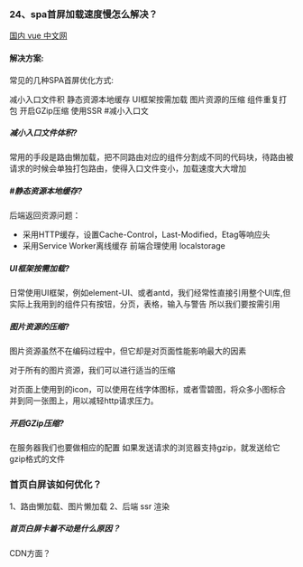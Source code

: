 ### 24、spa首屏加载速度慢怎么解决？
[国内 vue 中文网](https://vue3js.cn/interview/vue/first_page_time.html#%E4%B8%80%E3%80%81%E4%BB%80%E4%B9%88%E6%98%AF%E9%A6%96%E5%B1%8F%E5%8A%A0%E8%BD%BD)

#### 解决方案:
常见的几种SPA首屏优化方式:

减小入口文件积
静态资源本地缓存
UI框架按需加载
图片资源的压缩
组件重复打包
开启GZip压缩
使用SSR
#减小入口文


##### 减小入口文件体积?
常用的手段是路由懒加载，把不同路由对应的组件分割成不同的代码块，待路由被请求的时候会单独打包路由，使得入口文件变小，加载速度大大增加

##### #静态资源本地缓存?
后端返回资源问题：
- 采用HTTP缓存，设置Cache-Control，Last-Modified，Etag等响应头
- 采用Service Worker离线缓存
前端合理使用 localstorage

##### UI框架按需加载?
日常使用UI框架，例如element-UI、或者antd，我们经常性直接引用整个UI库,但实际上我用到的组件只有按钮，分页，表格，输入与警告 所以我们要按需引用

##### 图片资源的压缩?
图片资源虽然不在编码过程中，但它却是对页面性能影响最大的因素

对于所有的图片资源，我们可以进行适当的压缩

对页面上使用到的icon，可以使用在线字体图标，或者雪碧图，将众多小图标合并到同一张图上，用以减轻http请求压力。

##### 开启GZip压缩?
在服务器我们也要做相应的配置 如果发送请求的浏览器支持gzip，就发送给它gzip格式的文件


### 首页白屏该如何优化？
1、路由懒加载、图片懒加载
2、后端 ssr 渲染


##### 首页白屏卡着不动是什么原因？
CDN方面？